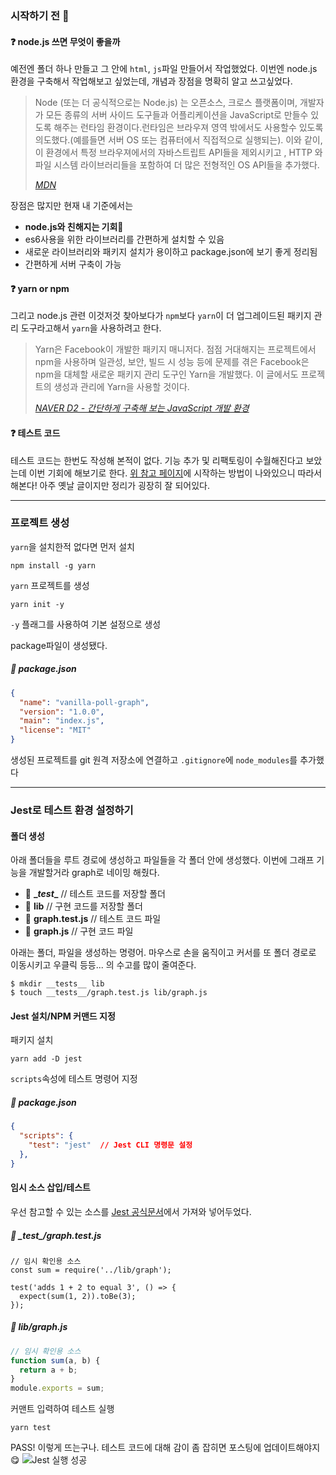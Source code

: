 ### 시작하기 전 🤔
#### ❓ node.js 쓰면 무엇이 좋을까
예전엔 폴더 하나 만들고 그 안에 <code>html</code>, <code>js</code>파일 만들어서 작업했었다.
이번엔 node.js 환경을 구축해서 작업해보고 싶었는데, 개념과 장점을 명확히 알고 쓰고싶었다.
> Node (또는 더 공식적으로는 Node.js) 는 오픈소스, 크로스 플랫폼이며, 개발자가 모든 종류의 서버 사이드 도구들과 어플리케이션을 JavaScript로 만들수 있도록 해주는 런타임 환경이다.런타임은 브라우져 영역 밖에서도 사용할수 있도록 의도했다.(예를들면 서버 OS 또는 컴퓨터에서 직접적으로 실행되는). 이와 같이,  이 환경에서 특정 브라우져에서의 자바스트립트 API들을 제외시키고 ,  HTTP 와 파일 시스템 라이브러리들을 포함하여 더 많은 전형적인 OS API들을 추가했다.  
> 
> <cite>[MDN](https://developer.mozilla.org/ko/docs/Learn/Server-side/Express_Nodejs/Introduction#express%EC%99%80_node%EB%9E%80)</cite>

장점은 많지만 현재 내 기준에서는
- **node.js와 친해지는 기회💚**
- es6사용을 위한 라이브러리를 간편하게 설치할 수 있음
- 새로운 라이브러리와 패키지 설치가 용이하고 package.json에 보기 좋게 정리됨
- 간편하게 서버 구축이 가능

#### ❓ yarn or npm
그리고 node.js 관련 이것저것 찾아보다가 <code>npm</code>보다 <code>yarn</code>이 더 업그레이드된 패키지 관리 도구라고해서 <code>yarn</code>을 사용하려고 한다.

>Yarn은 Facebook이 개발한 패키지 매니저다. 점점 거대해지는 프로젝트에서 npm을 사용하며 일관성, 보안, 빌드 시 성능 등에 문제를 겪은 Facebook은 npm을 대체할 새로운 패키지 관리 도구인 Yarn을 개발했다. 이 글에서도 프로젝트의 생성과 관리에 Yarn을 사용할 것이다.
>
> <cite>[NAVER D2 - 간단하게 구축해 보는 JavaScript 개발 환경](https://d2.naver.com/helloworld/2564557)</cite>

#### ❓ 테스트 코드
테스트 코드는 한번도 작성해 본적이 없다.
기능 추가 및 리팩토링이 수월해진다고 보았는데 이번 기회에 해보기로 한다.
[위 참고 페이지](https://d2.naver.com/helloworld/2564557)에 시작하는 방법이 나와있으니 따라서 해본다! 아주 옛날 글이지만 정리가 굉장히 잘 되어있다.

- - -

### 프로젝트 생성
<code>yarn</code>을 설치한적 없다면 먼저 설치

```
npm install -g yarn
```
<code>yarn</code> 프로젝트를 생성

```
yarn init -y
```
<code>-y</code> 플래그를 사용하여 기본 설정으로 생성

package파일이 생성됐다.
##### 📃 package.json

```json
{
  "name": "vanilla-poll-graph",
  "version": "1.0.0",
  "main": "index.js",
  "license": "MIT"
}

```

생성된 프로젝트를 git 원격 저장소에 연결하고
<code>.gitignore</code>에 <code>node_modules</code>를 추가했다
- - -

### Jest로 테스트 환경 설정하기
#### 폴더 생성

아래 폴더들을 루트 경로에 생성하고 파일들을 각 폴더 안에 생성했다.
이번에 그래프 기능을 개발할거라 graph로 네이밍 해줬다.
- 📁 **\__test__** // 테스트 코드를 저장할 폴더 
- 📁 **lib** // 구현 코드를 저장할 폴더
- 📃 **graph.test.js** // 테스트 코드 파일
- 📃 **graph.js** // 구현 코드 파일

아래는 폴더, 파일을 생성하는 명령어.
마우스로 손을 움직이고 커서를 또 폴더 경로로 이동시키고 우클릭 등등... 의 수고를 많이 줄여준다.

```
$ mkdir __tests__ lib
$ touch __tests__/graph.test.js lib/graph.js
```

#### Jest 설치/NPM 커맨드 지정
패키지 설치

```
yarn add -D jest
```

<code>scripts</code>속성에 테스트 명령어 지정

##### 📃 package.json

```json
{
  "scripts": {
    "test": "jest"	// Jest CLI 명령문 설정
  },
}
```

#### 임시 소스 삽입/테스트

우선 참고할 수 있는 소스를 [Jest 공식문서](https://jestjs.io/docs/getting-started)에서 가져와 넣어두었다.
##### 📃 \__test__/graph.test.js 

```
// 임시 확인용 소스
const sum = require('../lib/graph');

test('adds 1 + 2 to equal 3', () => {
  expect(sum(1, 2)).toBe(3);
});    
```
##### 📃 lib/graph.js

```javascript
// 임시 확인용 소스
function sum(a, b) {
  return a + b;
}
module.exports = sum;
```
커맨트 입력하여 테스트 실행

```
yarn test
```
PASS! 이렇게 뜨는구나.
테스트 코드에 대해 감이 좀 잡히면 포스팅에 업데이트해야지😋
![Jest 실행 성공](https://images.velog.io/images/sssjsjj/post/f10a877f-222d-48c1-967a-1aea133294f8/image.png)